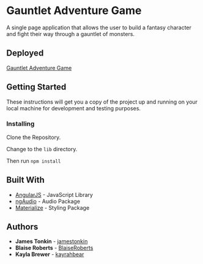 # Gauntlet Adventure Game

A single page application that allows the user to build a fantasy character and fight their way through a gauntlet of monsters.

## Deployed

[Gauntlet Adventure Game](159.203.125.205)

## Getting Started

These instructions will get you a copy of the project up and running on your local machine for development and testing purposes.

### Installing
Clone the Repository.

Change to the ```lib``` directory.

Then run ```npm install```

## Built With

* [AngularJS](https://angularjs.org/) - JavaScript Library
* [ngAudio](https://danielstern.github.io/ngAudio/) - Audio Package
* [Materialize](http://materializecss.com/) - Styling Package


## Authors

* **James Tonkin** - [jamestonkin](https://github.com/jamestonkin)
* **Blaise Roberts** - [BlaiseRoberts](https://github.com/BlaiseRoberts)
* **Kayla Brewer** - [kayrahbear](https://github.com/kayrahbear)


